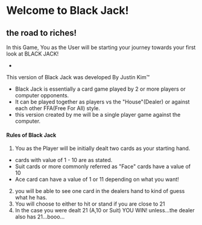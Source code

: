 # Welcome to Black Jack!
## the road to riches!
 In this Game, You as the User will be starting your journey towards your first look at BLACK JACK!
 
-
This version of Black Jack was developed By Justin Kim™

- Black Jack is essentially a card game played by 2 or more players or computer opponents.
- It can be played together as players vs the "House"(Dealer) or against each other FFA(Free For All) style.
- this version created by me will be a single player game against the computer.

#### Rules of Black Jack

1. You as the Player will be initially dealt two cards as your starting hand.
 - cards with value of 1 - 10 are as stated.
 - Suit cards or more commonly referred as "Face" cards have a value of 10
 - Ace card can have a value of 1 or 11 depending on what you want!
2. you will be able to see one card in the dealers hand to kind of guess what he has.
3. You will choose to either to hit or stand if you are close to 21
4. In the case you were dealt 21 (A,10 or Suit) YOU WIN! unless...the dealer also has 21...booo...

